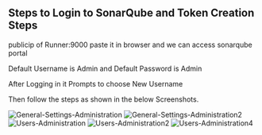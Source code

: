 ## Steps to Login to SonarQube and Token Creation Steps
publicip of Runner:9000 paste it in browser and we can access sonarqube portal

Default Username is Admin and Default Password is Admin 

After Logging in it Prompts to choose New Username 

Then follow the steps as shown in the below Screenshots.

![General-Settings-Administration](https://github.com/SandeepKomal/SonarQube/assets/99358567/3eceb84f-d333-4643-94ae-72b906c490a2)
![General-Settings-Administration2](https://github.com/SandeepKomal/SonarQube/assets/99358567/dc2411a0-fc61-4852-af56-d860f646a8be)
![Users-Administration](https://github.com/SandeepKomal/SonarQube/assets/99358567/a50cd1c9-db73-4798-b81c-24767fddc34c)
![Users-Administration2](https://github.com/SandeepKomal/SonarQube/assets/99358567/7bd5761a-8bc1-4251-a131-a5c85ac8304a)
![Users-Administration4](https://github.com/SandeepKomal/SonarQube/assets/99358567/d45af2e1-c020-45a4-8ffb-555acb34d158)

